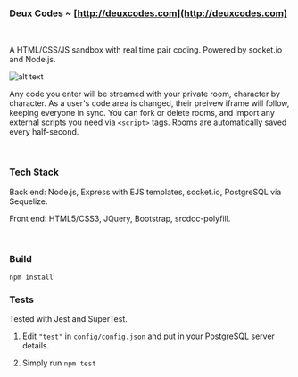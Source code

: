 ### Deux Codes ~ [http://deuxcodes.com](http://deuxcodes.com)

<br>

A HTML/CSS/JS sandbox with real time pair coding. Powered by socket.io and Node.js.

![alt text](https://github.com/healeycodes/deux-codes/blob/master/public/img/js.png "Image of a room on Deux Codes")

Any code you enter will be streamed with your private room, character by character. As a user's code area is changed, their preivew iframe will follow, keeping everyone in sync. You can fork or delete rooms, and import any external scripts you need via `<script>` tags. Rooms are automatically saved every half-second.

<br>

### Tech Stack

Back end: Node.js, Express with EJS templates, socket.io, PostgreSQL via Sequelize.

Front end: HTML5/CSS3, JQuery, Bootstrap, srcdoc-polyfill.

<br>

### Build

`npm install`

### Tests

Tested with Jest and SuperTest.


1. Edit `"test"` in `config/config.json` and put in your PostgreSQL server details.

2. Simply run `npm test`
